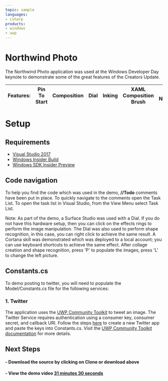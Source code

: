 ```yaml
---
topic: sample
languages:
- csharp
products:
- windows
- uwp
---
```


<!---
  category: ControlsLayoutAndText CustomUserInteractions GraphicsAndAnimation Inking Touch TilesToastAndNotifications
  language: cs
  keywords: surface studio desktop composition inking uwp community toolkit cortana dial XAML
-->

# Northwind Photo

The Northwind Photo application was used at the Windows Developer Day keynote to demonstrate some of the great features of the Creators Update.

**Features:** | Pin To Start | Composition | Dial | Inking | XAML Composition Brush | Toast and Notifications
---|---|---|---|---|---|---

# Setup

## Requirements
* [Visual Studio 2017](https://www.visualstudio.com/vs/visual-studio-2017-rc/)
* [Windows Insider Build](https://www.microsoft.com/en-us/software-download/windowsinsiderpreviewiso)
* [Windows SDK Insider Preview](https://www.microsoft.com/en-us/software-download/windowsinsiderpreviewSDK )

## Code navigation
To help you find the code which was used in the demo, **//Todo** comments have been put in place. To quickly navigate to the comments open the Task List. To open the task list in Visual Studio, from the View Menu select Task List. 

Note: As part of the demo, a Surface Studio was used with a Dial. If you do not have this hardware setup, then you can click on the effects rings to perform the image manipulation. The Dial was also used to perform shape recognition, in this case, you can right click to achieve the same result. A Cortana skill was demonstrated which was deployed to a local account; you can use keyboard shortcuts to achieve the same effect. After collage creation and shape recognition, press 'P' to populate the images, press 'L' to change the left picture.

## Constants.cs
To demo posting to twitter, you will need to populate the Model/Constants.cs file for the following services:

### 1. Twitter

The application uses the [UWP Community Toolkit](https://github.com/Microsoft/UWPCommunityToolkit) to tweet an image. The Twitter Service requires authentication using a consumer key, consumer secret, and callback URI. Follow the steps [here](https://apps.twitter.com/app/new) to create a new Twitter app and paste the keys into Constants.cs. Visit the [UWP Community Toolkit documentation](https://developer.microsoft.com/en-us/windows/uwp-community-toolkit/services/twitter.htm) for more details.


## Next Steps ##

#### - Download the source by clicking on **Clone or download** above

#### - View the demo video [31 minutes 30 seconds](https://developer.microsoft.com/en-us/windows/projects/campaigns/windows-developer-day)
